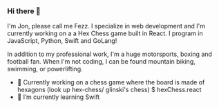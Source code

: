 ### Hi there 👋

I'm Jon, please call me Fezz. I specialize in web development and I'm currently working on a a Hex Chess game built in React. 
I program in JavaScript, Python, Swift and GoLang!

In addition to my professional work, I'm a huge motorsports, boxing and football fan. When I'm not coding, I can be found mountain biking, swimming, or powerlifting.

- 🔭 Currently working on a chess game where the board is made of hexagons (look up hex-chess/ glinski's chess) $ hexChess.react
- 🌱 I’m currently learning Swift

<!--
**jonnicwolf/jonnicwolf** is a ✨ _special_ ✨ repository because its `README.md` (this file) appears on your GitHub profile.

Here are some ideas to get you started:




- 🤔 I’m looking for help with ...
- 💬 Ask me about ...
- 📫 How to reach me: ...
- 😄 Pronouns: ...
- ⚡ Fun fact: ...
-->
